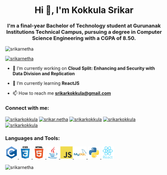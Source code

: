 <h1 align="center">Hi 👋, I'm Kokkula Srikar</h1>
<h3 align="center">I'm a final-year Bachelor of Technology student at Gurunanak Institutions Technical Campus, pursuing a degree in Computer Science Engineering with a CGPA of 8.50.</h3>

<p align="left"> <img src="https://komarev.com/ghpvc/?username=srikarnetha&label=Profile%20views&color=0e75b6&style=flat" alt="srikarnetha" /> </p>

<p align="left"> <a href="https://github.com/ryo-ma/github-profile-trophy"><img src="https://github-profile-trophy.vercel.app/?username=srikarnetha" alt="srikarnetha" /></a> </p>

- 🔭 I’m currently working on **Cloud Split: Enhancing and Security with Data Division and Replication**

- 🌱 I’m currently learning **ReactJS**

- 📫 How to reach me **srikarkokkula@gmail.com**

<h3 align="left">Connect with me:</h3>
<p align="left">
<a href="https://linkedin.com/in/srikarkokkula" target="blank"><img align="center" src="https://raw.githubusercontent.com/rahuldkjain/github-profile-readme-generator/master/src/images/icons/Social/linked-in-alt.svg" alt="srikarkokkula" height="30" width="40" /></a>
<a href="https://instagram.com/srikar.netha" target="blank"><img align="center" src="https://raw.githubusercontent.com/rahuldkjain/github-profile-readme-generator/master/src/images/icons/Social/instagram.svg" alt="srikar.netha" height="30" width="40" /></a>
<a href="https://www.hackerrank.com/srikarkokkula" target="blank"><img align="center" src="https://raw.githubusercontent.com/rahuldkjain/github-profile-readme-generator/master/src/images/icons/Social/hackerrank.svg" alt="srikarkokkula" height="30" width="40" /></a>
<a href="https://www.leetcode.com/srikarkokkula" target="blank"><img align="center" src="https://raw.githubusercontent.com/rahuldkjain/github-profile-readme-generator/master/src/images/icons/Social/leet-code.svg" alt="srikarkokkula" height="30" width="40" /></a>
<a href="https://auth.geeksforgeeks.org/user/srikarkokkula" target="blank"><img align="center" src="https://raw.githubusercontent.com/rahuldkjain/github-profile-readme-generator/master/src/images/icons/Social/geeks-for-geeks.svg" alt="srikarkokkula" height="30" width="40" /></a>
</p>

<h3 align="left">Languages and Tools:</h3>
<p align="left"> <a href="https://www.cprogramming.com/" target="_blank" rel="noreferrer"> <img src="https://raw.githubusercontent.com/devicons/devicon/master/icons/c/c-original.svg" alt="c" width="40" height="40"/> </a> <a href="https://www.w3schools.com/css/" target="_blank" rel="noreferrer"> <img src="https://raw.githubusercontent.com/devicons/devicon/master/icons/css3/css3-original-wordmark.svg" alt="css3" width="40" height="40"/> </a> <a href="https://www.w3.org/html/" target="_blank" rel="noreferrer"> <img src="https://raw.githubusercontent.com/devicons/devicon/master/icons/html5/html5-original-wordmark.svg" alt="html5" width="40" height="40"/> </a> <a href="https://www.java.com" target="_blank" rel="noreferrer"> <img src="https://raw.githubusercontent.com/devicons/devicon/master/icons/java/java-original.svg" alt="java" width="40" height="40"/> </a> <a href="https://developer.mozilla.org/en-US/docs/Web/JavaScript" target="_blank" rel="noreferrer"> <img src="https://raw.githubusercontent.com/devicons/devicon/master/icons/javascript/javascript-original.svg" alt="javascript" width="40" height="40"/> </a> <a href="https://www.mysql.com/" target="_blank" rel="noreferrer"> <img src="https://raw.githubusercontent.com/devicons/devicon/master/icons/mysql/mysql-original-wordmark.svg" alt="mysql" width="40" height="40"/> </a> <a href="https://www.python.org" target="_blank" rel="noreferrer"> <img src="https://raw.githubusercontent.com/devicons/devicon/master/icons/python/python-original.svg" alt="python" width="40" height="40"/> </a> <a href="https://reactjs.org/" target="_blank" rel="noreferrer"> <img src="https://raw.githubusercontent.com/devicons/devicon/master/icons/react/react-original-wordmark.svg" alt="react" width="40" height="40"/> </a> </p>

<p><img align="center" src="https://github-readme-stats.vercel.app/api/top-langs?username=srikarnetha&show_icons=true&locale=en&layout=compact" alt="srikarnetha" /></p>
